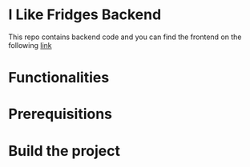 # I Like Fridges Backend
This repo contains backend code and you can find the frontend on the following [link](https://github.com/AmineAfia/ILikeFridgesFront.git)

# Functionalities

# Prerequisitions

# Build the project
